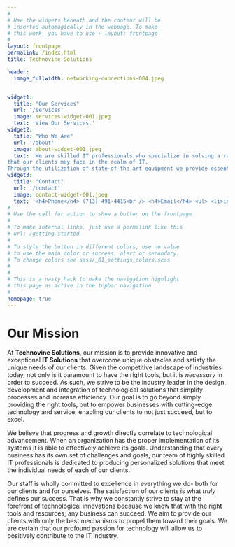 ```yaml
---
#
# Use the widgets beneath and the content will be
# inserted automagically in the webpage. To make
# this work, you have to use › layout: frontpage
#
layout: frontpage
permalink: /index.html
title: Technovine Solutions

header:
  image_fullwidth: networking-connections-004.jpeg


widget1:
  title: "Our Services"
  url: '/services'
  image: services-widget-001.jpeg
  text: 'View Our Services.'
widget2:
  title: "Who We Are"
  url: '/about'
  image: about-widget-001.jpeg
  text: 'We are skilled IT professionals who specialize in solving a range of problems 
that our clients may face in the realm of IT.
Through the utilization of state-of-the-art equipment we provide essential hands-on support that allows businesses the ablity to effectively operate and maintain the crucial systems that keep them afloat.'
widget3:
  title: "Contact"
  url: '/contact'
  image: contact-widget-001.jpeg
  text: '<h4>Phone</h4> (713) 491-4415<br /> <h4>Email</h4> <ul> <li>info@technvsolutions.com</li> <li>service@technvsolutions.com</li> <li>repairs@technvsolutions.com</li> </ul>' # takes HTML input
#
# Use the call for action to show a button on the frontpage
#
# To make internal links, just use a permalink like this
# url: /getting-started
#
# To style the button in different colors, use no value
# to use the main color or success, alert or secondary.
# To change colors see sass/_01_settings_colors.scss
#
#
# This is a nasty hack to make the navigation highlight
# this page as active in the topbar navigation
#
homepage: true
---
```


# Our Mission

At __Technovine Solutions__, our mission is to provide innovative and exceptional __IT Solutions__ that overcome unique obstacles and satisfy the unique needs of our clients. Given the competitive landscape of industries today, not only is it paramount to have the right tools, but it is *necessary* in order to succeed. As such, we strive to be the industry leader in the design, development and integration of technological solutions that simplify processes and increase efficiency. Our goal is to go beyond simply providing the right tools, but to empower businesses with cutting-edge technology and service, enabling our clients to not just succeed, but to excel.

We believe that progress and growth directly correlate to technological advancement. When an organization has the proper implementation of its systems it is able to effectively achieve its goals. Understanding that every business has its own set of challenges and goals, our team of highly skilled IT professionals is dedicated to producing personalized solutions that meet the individual needs of each of our clients. 

Our staff is wholly committed to excellence in everything we do- both for our clients and for ourselves. The satisfaction of our clients is what *truly* defines our success. That is why we constantly strive to stay at the forefront of technological innovations because we know that with the right tools and resources, any business can succeed. We aim to provide our clients with only the best mechanisms to propel them toward their goals. We are certain that our profound passion for technology will allow us to positively contribute to the IT industry.
